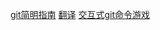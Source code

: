 [git简明指南](http://rogerdudler.github.io/git-guide/index.zh.html)
[翻译](http://www.oschina.net/translate/git-fetch-and-merge)
[交互式git命令游戏](http://pcottle.github.io/learnGitBranching/)
